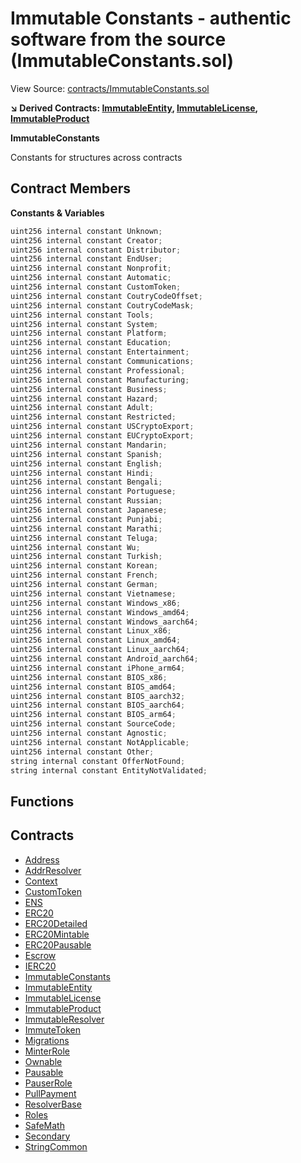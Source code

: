 # Immutable Constants - authentic software from the source (ImmutableConstants.sol)

View Source: [contracts/ImmutableConstants.sol](../contracts/ImmutableConstants.sol)

**↘ Derived Contracts: [ImmutableEntity](ImmutableEntity.md), [ImmutableLicense](ImmutableLicense.md), [ImmutableProduct](ImmutableProduct.md)**

**ImmutableConstants**

Constants for structures across contracts

## Contract Members
**Constants & Variables**

```js
uint256 internal constant Unknown;
uint256 internal constant Creator;
uint256 internal constant Distributor;
uint256 internal constant EndUser;
uint256 internal constant Nonprofit;
uint256 internal constant Automatic;
uint256 internal constant CustomToken;
uint256 internal constant CoutryCodeOffset;
uint256 internal constant CoutryCodeMask;
uint256 internal constant Tools;
uint256 internal constant System;
uint256 internal constant Platform;
uint256 internal constant Education;
uint256 internal constant Entertainment;
uint256 internal constant Communications;
uint256 internal constant Professional;
uint256 internal constant Manufacturing;
uint256 internal constant Business;
uint256 internal constant Hazard;
uint256 internal constant Adult;
uint256 internal constant Restricted;
uint256 internal constant USCryptoExport;
uint256 internal constant EUCryptoExport;
uint256 internal constant Mandarin;
uint256 internal constant Spanish;
uint256 internal constant English;
uint256 internal constant Hindi;
uint256 internal constant Bengali;
uint256 internal constant Portuguese;
uint256 internal constant Russian;
uint256 internal constant Japanese;
uint256 internal constant Punjabi;
uint256 internal constant Marathi;
uint256 internal constant Teluga;
uint256 internal constant Wu;
uint256 internal constant Turkish;
uint256 internal constant Korean;
uint256 internal constant French;
uint256 internal constant German;
uint256 internal constant Vietnamese;
uint256 internal constant Windows_x86;
uint256 internal constant Windows_amd64;
uint256 internal constant Windows_aarch64;
uint256 internal constant Linux_x86;
uint256 internal constant Linux_amd64;
uint256 internal constant Linux_aarch64;
uint256 internal constant Android_aarch64;
uint256 internal constant iPhone_arm64;
uint256 internal constant BIOS_x86;
uint256 internal constant BIOS_amd64;
uint256 internal constant BIOS_aarch32;
uint256 internal constant BIOS_aarch64;
uint256 internal constant BIOS_arm64;
uint256 internal constant SourceCode;
uint256 internal constant Agnostic;
uint256 internal constant NotApplicable;
uint256 internal constant Other;
string internal constant OfferNotFound;
string internal constant EntityNotValidated;

```

## Functions

## Contracts

* [Address](Address.md)
* [AddrResolver](AddrResolver.md)
* [Context](Context.md)
* [CustomToken](CustomToken.md)
* [ENS](ENS.md)
* [ERC20](ERC20.md)
* [ERC20Detailed](ERC20Detailed.md)
* [ERC20Mintable](ERC20Mintable.md)
* [ERC20Pausable](ERC20Pausable.md)
* [Escrow](Escrow.md)
* [IERC20](IERC20.md)
* [ImmutableConstants](ImmutableConstants.md)
* [ImmutableEntity](ImmutableEntity.md)
* [ImmutableLicense](ImmutableLicense.md)
* [ImmutableProduct](ImmutableProduct.md)
* [ImmutableResolver](ImmutableResolver.md)
* [ImmuteToken](ImmuteToken.md)
* [Migrations](Migrations.md)
* [MinterRole](MinterRole.md)
* [Ownable](Ownable.md)
* [Pausable](Pausable.md)
* [PauserRole](PauserRole.md)
* [PullPayment](PullPayment.md)
* [ResolverBase](ResolverBase.md)
* [Roles](Roles.md)
* [SafeMath](SafeMath.md)
* [Secondary](Secondary.md)
* [StringCommon](StringCommon.md)
